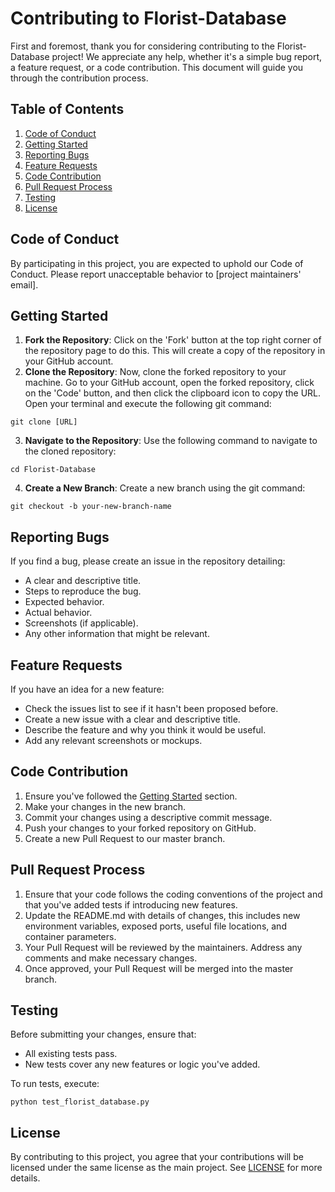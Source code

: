 # Contributing to Florist-Database

First and foremost, thank you for considering contributing to the Florist-Database project! We appreciate any help, whether it's a simple bug report, a feature request, or a code contribution. This document will guide you through the contribution process.

## Table of Contents

1. [Code of Conduct](#code-of-conduct)
2. [Getting Started](#getting-started)
3. [Reporting Bugs](#reporting-bugs)
4. [Feature Requests](#feature-requests)
5. [Code Contribution](#code-contribution)
6. [Pull Request Process](#pull-request-process)
7. [Testing](#testing)
8. [License](#license)

## Code of Conduct

By participating in this project, you are expected to uphold our Code of Conduct. Please report unacceptable behavior to [project maintainers' email].

## Getting Started

1. **Fork the Repository**: Click on the 'Fork' button at the top right corner of the repository page to do this. This will create a copy of the repository in your GitHub account.
2. **Clone the Repository**: Now, clone the forked repository to your machine. Go to your GitHub account, open the forked repository, click on the 'Code' button, and then click the clipboard icon to copy the URL. Open your terminal and execute the following git command:

```
git clone [URL]
```

3. **Navigate to the Repository**: Use the following command to navigate to the cloned repository:

```
cd Florist-Database
```

4. **Create a New Branch**: Create a new branch using the git command:
```
git checkout -b your-new-branch-name
```


## Reporting Bugs

If you find a bug, please create an issue in the repository detailing:

- A clear and descriptive title.
- Steps to reproduce the bug.
- Expected behavior.
- Actual behavior.
- Screenshots (if applicable).
- Any other information that might be relevant.

## Feature Requests

If you have an idea for a new feature:

- Check the issues list to see if it hasn't been proposed before.
- Create a new issue with a clear and descriptive title.
- Describe the feature and why you think it would be useful.
- Add any relevant screenshots or mockups.

## Code Contribution

1. Ensure you've followed the [Getting Started](#getting-started) section.
2. Make your changes in the new branch.
3. Commit your changes using a descriptive commit message.
4. Push your changes to your forked repository on GitHub.
5. Create a new Pull Request to our master branch.

## Pull Request Process

1. Ensure that your code follows the coding conventions of the project and that you've added tests if introducing new features.
2. Update the README.md with details of changes, this includes new environment variables, exposed ports, useful file locations, and container parameters.
3. Your Pull Request will be reviewed by the maintainers. Address any comments and make necessary changes.
4. Once approved, your Pull Request will be merged into the master branch.

## Testing

Before submitting your changes, ensure that:

- All existing tests pass.
- New tests cover any new features or logic you've added.

To run tests, execute:
```
python test_florist_database.py
```
## License

By contributing to this project, you agree that your contributions will be licensed under the same license as the main project. See [LICENSE](LICENSE) for more details.


